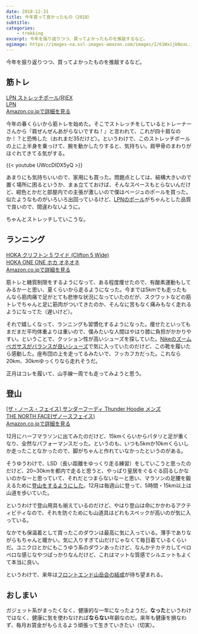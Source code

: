 ```yaml
---
date: 2018-12-31
title: 今年買って良かったもの（2018）
subtitle:
categories: 
    - trekking
excerpt: 今年を振り返りつつ、買ってよかったものを推敲するなど。
ogimage: https://images-na.ssl-images-amazon.com/images/I/61WxijkNoxL._UL1001_.jpg
---
```


今年を振り返りつつ、買ってよかったものを推敲するなど。

## 筋トレ

<div class="__media"><a href="https://www.amazon.co.jp/dp/B00F9VW8V4/?tag=warikiru-22" target="_blank" rel="noopener">
<img src="https://images-na.ssl-images-amazon.com/images/I/51sc66ohbxL._SL1500_.jpg" alt="" class="__media__image">
<div class="__media__body">
    <div>LPN ストレッチポール(R)EX</div>
    <div class="__media__text">LPN</div>
    <div>Amazon.co.jpで詳細を見る</div>
</div>
</a></div>

今年の春くらいから筋トレを始めた。そこでストレッチをしているとトレーナーさんから『肩ぜんぜんあがらないですね！』と言われて、これが四十肩なのか！？と恐怖した（おれまだ35だけど）。というわけで、このストレッチポールの上に上半身を乗っけて、腕を動かしたりすると、気持ちい。肩甲骨のまわりがほぐれてきてる気がする。

{{< youtube UWccDIDX5yQ >}}

あまりにも気持ちいいので、家用にも買った。問題点としては、結構大きいので置く場所に困るというか、まぁ立てておけば、そんなスペースもとらないんだけど、紺色とかだと部屋内での主張が激しいので僕はベージュのポールを買った。似たようなものがいろいろ出回っているけど、[LPNのポール](http://stretchpole.com/)がちゃんとした品質で良いので、間違わないように。

ちゃんとストレッチしていこうな。

## ランニング

<div class="__media"><a href="https://www.amazon.co.jp/dp/B078FBN3G7/?tag=warikiru-22" target="_blank" rel="noopener">
<img src="https://images-na.ssl-images-amazon.com/images/I/719PMhzl0aL._UL1000_.jpg" alt="" class="__media__image">
<div class="__media__body">
    <div>HOKA クリフトン 5 ワイド (Clifton 5 Wide) </div>
    <div class="__media__text">HOKA ONE ONE ホカ オネオネ</div>
    <div>Amazon.co.jpで詳細を見る</div>
</div>
</a></div>

筋トレと糖質制限をするようになって、ある程度痩せたので、有酸素運動もしてみるかーと思い、夏くらいから走るようになった。今までは5kmでも走ったもんなら筋肉痛で足がとても悲惨な状況になっていたのだが、スクワットなどの筋トレでちゃんと足に筋肉がついてきたのか、そんなに苦もなく痛みもなく走れるようになってた（遅いけど）。

それで嬉しくなって、ランニングも習慣化するようになった。痩せたといってもまだまだ平均体重よりは重いので、僕みたいな人間はやはり膝に負担がかかりやすい。ということで、クッション性が高いシューズを探していた。[Nikeのズームペガサスがバランスが良いシューズ](https://www.nike.com/jp/ja_jp/c/running/marathon/shoe-chart)で気に入っていたのだけど、この靴を履いたら感動した。座布団の上を走ってるみたいで、フッカフカだった。これなら20km、30kmゆっくりなら走れそうだ。

正月はコレを履いて、山手線一周でも走ってみようと思う。

## 登山

<div class="__media"><a href="https://www.amazon.co.jp/dp/B079DG6BGD/?tag=warikiru-22" target="_blank" rel="noopener">
<img src="https://images-na.ssl-images-amazon.com/images/I/61WxijkNoxL._UL1001_.jpg" alt="" class="__media__image">
<div class="__media__body">
    <div>[ザ・ノース・フェイス] サンダーフーディ Thunder Hoodie メンズ </div>
    <div class="__media__text">THE NORTH FACE(ザノースフェイス)</div>
    <div>Amazon.co.jpで詳細を見る</div>
</div>
</a></div>

12月にハーフマラソンに出てみたのだけど、15kmくらいからパタリと足が重くなり、全然なパフォーマンスだった。というのも、いつも5kmか10kmくらいしか走ったことなかったので、脚がちゃんと作れていなかったというのがある。

そうゆうわけで、LSD（長い距離をゆっくり走る練習）をしていこうと思ったのだけど、20~30kmを都内で走ると思うと、やっぱり皇居をぐるぐる回るしかないのかなーと思っていて、それだとつまらないなーと思い、マラソンの足腰を鍛えるために[登山をするようにした](https://yamap.com/users/796589)。12月は毎週山に登って、5時間・15km以上は山道を歩いていた。

というわけで登山用具も揃えているのだけど、やはり登山は命にかかわるアクティビティなので、それを防ぐためにも山道具はどれもスペックが高いのが気に入っている。

なかでも保温着として買ったこのダウンは最高に気に入っている。薄手でありながらもちゃんと暖かい。気に入りすぎて山だけじゃなくて毎日着ているくらいだ。ユニクロとかにもこうゆう系のダウンあったけど、なんかテカテカしてペロペロな感じなやつばっかりなんだけど、これはマットな質感でシルエットもよくて本当に良い。

というわけで、来年は[フロントエンド山岳会の結成](https://twitter.com/sisidovski/status/1069107443752304640)が待ち望まれる。

## おしまい

ガジェット系がまったくなく、健康的な一年になったようだ。**なった**というわけではなく、健康に気を使わなければ**ならない**年齢なのだ。来年も健康を損なわず、毎月お賃金がもらえるよう頑張って生きていきたい（切実）。


